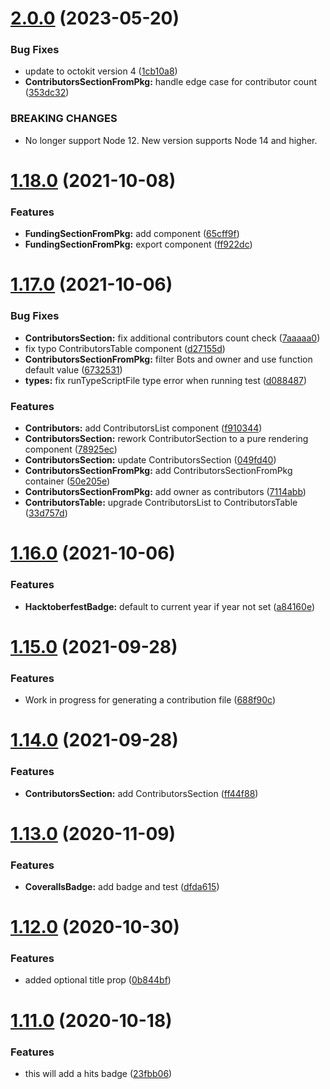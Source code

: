# [2.0.0](https://github.com/dbartholomae/jsx-readme/compare/v1.18.0...v2.0.0) (2023-05-20)


### Bug Fixes

* update to octokit version 4 ([1cb10a8](https://github.com/dbartholomae/jsx-readme/commit/1cb10a813be54734f83ce6cb3f0a30c3762b588f))
* **ContributorsSectionFromPkg:** handle edge case for contributor count ([353dc32](https://github.com/dbartholomae/jsx-readme/commit/353dc3271e13aba346cb2b3cd238ae577bfb08f1))


### BREAKING CHANGES

* No longer support Node 12. New version supports Node 14 and higher.

# [1.18.0](https://github.com/dbartholomae/jsx-readme/compare/v1.17.0...v1.18.0) (2021-10-08)


### Features

* **FundingSectionFromPkg:** add component ([65cff9f](https://github.com/dbartholomae/jsx-readme/commit/65cff9f0e56fc313e31cdc716c1813952373a541))
* **FundingSectionFromPkg:** export component ([ff922dc](https://github.com/dbartholomae/jsx-readme/commit/ff922dcdde6e8b793af33a43b345b35a899bcb76))

# [1.17.0](https://github.com/dbartholomae/jsx-readme/compare/v1.16.0...v1.17.0) (2021-10-06)


### Bug Fixes

* **ContributorsSection:** fix additional contributors count check ([7aaaaa0](https://github.com/dbartholomae/jsx-readme/commit/7aaaaa076e6e9cef0dc9763260931678db695ac1))
* fix typo ContributorsTable component ([d27155d](https://github.com/dbartholomae/jsx-readme/commit/d27155d3d55cdcbd8b3e47b5981531f933413e66))
* **ContributorsSectionFromPkg:** filter Bots and owner and use function default value ([6732531](https://github.com/dbartholomae/jsx-readme/commit/673253155742f344729523e9a7d4fb73ce0bd1a9))
* **types:** fix runTypeScriptFile type error when running test ([d088487](https://github.com/dbartholomae/jsx-readme/commit/d0884870a9ca3c9c499fc21da224ea376fad5cd6))


### Features

* **Contributors:** add ContributorsList component ([f910344](https://github.com/dbartholomae/jsx-readme/commit/f910344f23d7e0d42a80979c922b6dce323026cd))
* **ContributorsSection:** rework ContributorSection to a pure rendering component ([78925ec](https://github.com/dbartholomae/jsx-readme/commit/78925ecdd4e029ab954e6effdd7f15cc4eb6126a))
* **ContributorsSection:** update ContributorsSection ([049fd40](https://github.com/dbartholomae/jsx-readme/commit/049fd4070274cde0f80cb93cbeaa43ab7fe6e854))
* **ContributorsSectionFromPkg:** add ContributorsSectionFromPkg container ([50e205e](https://github.com/dbartholomae/jsx-readme/commit/50e205ec2e83d2e2ed88ad6691e88dce7c1016a6))
* **ContributorsSectionFromPkg:** add owner as contributors ([7114abb](https://github.com/dbartholomae/jsx-readme/commit/7114abb1741072c9eef948f1d00d1d6b314c7c5e))
* **ContributorsTable:** upgrade ContributorsList to ContributorsTable ([33d757d](https://github.com/dbartholomae/jsx-readme/commit/33d757de9cb5e09140ac8711dac2b75abc4b2c1a))

# [1.16.0](https://github.com/dbartholomae/jsx-readme/compare/v1.15.0...v1.16.0) (2021-10-06)


### Features

* **HacktoberfestBadge:** default to current year if year not set ([a84160e](https://github.com/dbartholomae/jsx-readme/commit/a84160e99f2ce60ccc81461e98d2fdfc0fbf1627))

# [1.15.0](https://github.com/dbartholomae/jsx-readme/compare/v1.14.0...v1.15.0) (2021-09-28)


### Features

* Work in progress for generating a contribution file ([688f90c](https://github.com/dbartholomae/jsx-readme/commit/688f90c728b4c8303ea5aa6f948aa77502088ed3))

# [1.14.0](https://github.com/dbartholomae/jsx-readme/compare/v1.13.0...v1.14.0) (2021-09-28)


### Features

* **ContributorsSection:** add ContributorsSection ([ff44f88](https://github.com/dbartholomae/jsx-readme/commit/ff44f88b076bc75824622a59f6adfa0f7f102e29))

# [1.13.0](https://github.com/dbartholomae/jsx-readme/compare/v1.12.0...v1.13.0) (2020-11-09)


### Features

* **CoverallsBadge:** add badge and test ([dfda615](https://github.com/dbartholomae/jsx-readme/commit/dfda615dc8ecca663a4f95c384ebf4fe9b641c3d))

# [1.12.0](https://github.com/dbartholomae/jsx-readme/compare/v1.11.0...v1.12.0) (2020-10-30)


### Features

* added optional title prop ([0b844bf](https://github.com/dbartholomae/jsx-readme/commit/0b844bf3c77c0f9226a168d1c75afd2dbf22dcba))

# [1.11.0](https://github.com/dbartholomae/jsx-readme/compare/v1.10.0...v1.11.0) (2020-10-18)


### Features

* this will add a hits badge ([23fbb06](https://github.com/dbartholomae/jsx-readme/commit/23fbb0651d0dccf9dcaeb092ce5f234670b15ebb))
